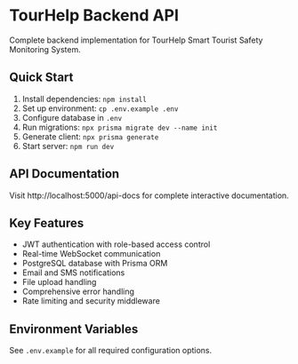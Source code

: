 # TourHelp Backend API

Complete backend implementation for TourHelp Smart Tourist Safety Monitoring System.

## Quick Start

1. Install dependencies: `npm install`
2. Set up environment: `cp .env.example .env`
3. Configure database in `.env`
4. Run migrations: `npx prisma migrate dev --name init`
5. Generate client: `npx prisma generate`
6. Start server: `npm run dev`

## API Documentation

Visit http://localhost:5000/api-docs for complete interactive documentation.

## Key Features

- JWT authentication with role-based access control
- Real-time WebSocket communication
- PostgreSQL database with Prisma ORM
- Email and SMS notifications
- File upload handling
- Comprehensive error handling
- Rate limiting and security middleware

## Environment Variables

See `.env.example` for all required configuration options.
